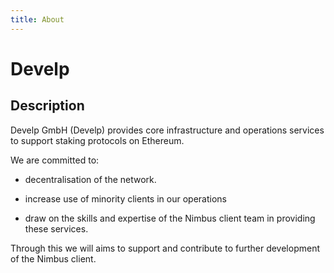 ```yaml
---
title: About
---
```


# Develp

## Description

Develp GmbH (Develp) provides core infrastructure and operations services to support staking protocols on Ethereum. 

We are committed to:

- decentralisation of the network.

- increase use of minority clients in our operations

- draw on the skills and expertise of the Nimbus client team in providing these services. 

Through this we will aims to support and contribute to further development of the Nimbus client.

